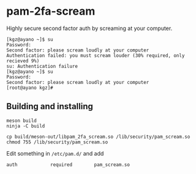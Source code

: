 pam-2fa-scream
==============

Highly secure second factor auth by screaming at your computer.

    [kgz@ayano ~]$ su
    Password: 
    Second factor: please scream loudly at your computer
    Authentication failed: you must scream louder (30% required, only recieved 9%)
    su: Authentication failure
    [kgz@ayano ~]$ su
    Password: 
    Second factor: please scream loudly at your computer
    [root@ayano kgz]# 

Building and installing
-----------------------

    meson build
    ninja -C build

    cp build/meson-out/libpam_2fa_scream.so /lib/security/pam_scream.so
    chmod 755 /lib/security/pam_scream.so

Edit something in `/etc/pam.d/` and add

    auth            required        pam_scream.so
